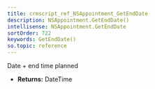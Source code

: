 ```yaml
---
title: crmscript_ref_NSAppointment_GetEndDate
description: NSAppointment.GetEndDate()
intellisense: NSAppointment.GetEndDate
sortOrder: 722
keywords: GetEndDate()
so.topic: reference
---
```



Date + end time planned



* **Returns:** DateTime


